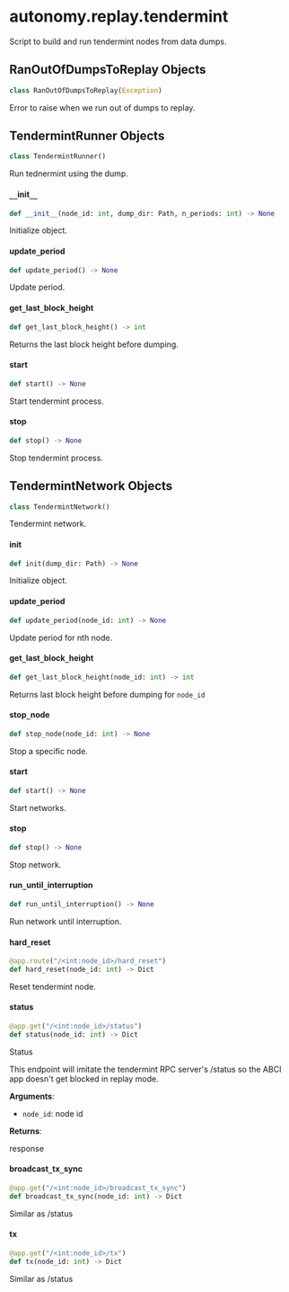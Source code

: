 <a id="autonomy.replay.tendermint"></a>

# autonomy.replay.tendermint

Script to build and run tendermint nodes from data dumps.

<a id="autonomy.replay.tendermint.RanOutOfDumpsToReplay"></a>

## RanOutOfDumpsToReplay Objects

```python
class RanOutOfDumpsToReplay(Exception)
```

Error to raise when we run out of dumps to replay.

<a id="autonomy.replay.tendermint.TendermintRunner"></a>

## TendermintRunner Objects

```python
class TendermintRunner()
```

Run tednermint using the dump.

<a id="autonomy.replay.tendermint.TendermintRunner.__init__"></a>

#### `__`init`__`

```python
def __init__(node_id: int, dump_dir: Path, n_periods: int) -> None
```

Initialize object.

<a id="autonomy.replay.tendermint.TendermintRunner.update_period"></a>

#### update`_`period

```python
def update_period() -> None
```

Update period.

<a id="autonomy.replay.tendermint.TendermintRunner.get_last_block_height"></a>

#### get`_`last`_`block`_`height

```python
def get_last_block_height() -> int
```

Returns the last block height before dumping.

<a id="autonomy.replay.tendermint.TendermintRunner.start"></a>

#### start

```python
def start() -> None
```

Start tendermint process.

<a id="autonomy.replay.tendermint.TendermintRunner.stop"></a>

#### stop

```python
def stop() -> None
```

Stop tendermint process.

<a id="autonomy.replay.tendermint.TendermintNetwork"></a>

## TendermintNetwork Objects

```python
class TendermintNetwork()
```

Tendermint network.

<a id="autonomy.replay.tendermint.TendermintNetwork.init"></a>

#### init

```python
def init(dump_dir: Path) -> None
```

Initialize object.

<a id="autonomy.replay.tendermint.TendermintNetwork.update_period"></a>

#### update`_`period

```python
def update_period(node_id: int) -> None
```

Update period for nth node.

<a id="autonomy.replay.tendermint.TendermintNetwork.get_last_block_height"></a>

#### get`_`last`_`block`_`height

```python
def get_last_block_height(node_id: int) -> int
```

Returns last block height before dumping for `node_id`

<a id="autonomy.replay.tendermint.TendermintNetwork.stop_node"></a>

#### stop`_`node

```python
def stop_node(node_id: int) -> None
```

Stop a specific node.

<a id="autonomy.replay.tendermint.TendermintNetwork.start"></a>

#### start

```python
def start() -> None
```

Start networks.

<a id="autonomy.replay.tendermint.TendermintNetwork.stop"></a>

#### stop

```python
def stop() -> None
```

Stop network.

<a id="autonomy.replay.tendermint.TendermintNetwork.run_until_interruption"></a>

#### run`_`until`_`interruption

```python
def run_until_interruption() -> None
```

Run network until interruption.

<a id="autonomy.replay.tendermint.hard_reset"></a>

#### hard`_`reset

```python
@app.route("/<int:node_id>/hard_reset")
def hard_reset(node_id: int) -> Dict
```

Reset tendermint node.

<a id="autonomy.replay.tendermint.status"></a>

#### status

```python
@app.get("/<int:node_id>/status")
def status(node_id: int) -> Dict
```

Status

This endpoint will imitate the tendermint RPC server's /status so the ABCI
app doesn't get blocked in replay mode.

**Arguments**:

- `node_id`: node id

**Returns**:

response

<a id="autonomy.replay.tendermint.broadcast_tx_sync"></a>

#### broadcast`_`tx`_`sync

```python
@app.get("/<int:node_id>/broadcast_tx_sync")
def broadcast_tx_sync(node_id: int) -> Dict
```

Similar as /status

<a id="autonomy.replay.tendermint.tx"></a>

#### tx

```python
@app.get("/<int:node_id>/tx")
def tx(node_id: int) -> Dict
```

Similar as /status

